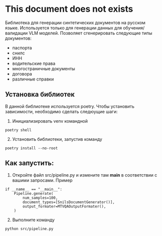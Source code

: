 # This document does not exists

Библиотека для генерации синтетических документов на русском языке. Используется только для генерации данных для обучения/валидации VLM моделей.
Позволяет сгенерировать следующие типы документов:
- паспорта
- снилс
- ИНН
- водительские права
- многостраничные документы
- договора
- различные справки

## Установка библиотек
В данной библиотеке используется poetry. Чтобы установить зависимости, необходимо сделать следюущие шаги:
1. Инициализировать venv командной
```shell
poetry shell
```
2. Установить библиотеки, запустив команду
```shell
poetry install --no-root
```
## Как запустить:
1. Откройте файл src/pipeline.py и измените там __main__ в соответствии с вашими запросами. Пример
```shell
if __name__ == "__main__":
    Pipeline.generate(
        num_samples=100,
        document_types=[SnilsDocumentGenerator()],
        output_formater=MTVQAOutputFormater(),
    )
```
2. Выполните команду
```shell
python src/pipeline.py
```

